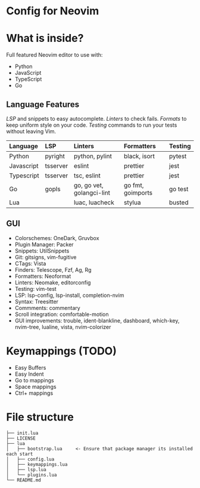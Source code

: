# Config for Neovim

# What is inside?

Full featured Neovim editor to use with:
- Python
- JavaScript
- TypeScript
- Go

## Language Features

*LSP* and snippets to easy autocomplete.
*Linters* to check fails.
*Formats* to keep uniform style on your code.
*Testing* commands to run your tests without leaving Vim.

| Language   | LSP      | Linters                        | Formatters                   | Testing               |
|:-----------|:---------|:-------------------------------|:-----------------------------|:----------------------|
| Python     | pyright  | python, pylint                 | black, isort                 | pytest                |
| Javascript | tsserver | eslint                         | prettier                     | jest                  |
| Typescript | tsserver | tsc, eslint                    | prettier                     | jest                  |
| Go         | gopls    | go, go vet, golangci-lint      | go fmt, goimports            | go test               |
| Lua        |          | luac, luacheck                 | stylua                       | busted                |

## GUI

- Colorschemes: OneDark, Gruvbox
- Plugin Manager: Packer
- Snippets: UtilSnippets
- Git: gitsigns, vim-fugitive
- CTags: Vista
- Finders: Telescope, Fzf, Ag, Rg
- Formatters: Neoformat
- Linters: Neomake, editorconfig
- Testing: vim-test
- LSP: lsp-config, lsp-install, completion-nvim
- Syntax: Treesitter
- Commments: commentary
- Scroll integration: comfortable-motion
- GUI improvements: trouble, ident-blankline, dashboard, which-key, nvim-tree, lualine, vista, nvim-colorizer


# Keymappings (TODO)
- Easy Buffers
- Easy Indent
- Go to mappings
- Space mappings
- Ctrl+ mappings


# File structure

```
├── init.lua
├── LICENSE
├── lua
│   ├── bootstrap.lua     <- Ensure that package manager its installed each start
│   ├── config.lua        
│   ├── keymappings.lua   
│   ├── lsp.lua           
│   └── plugins.lua       
└── README.md
```
